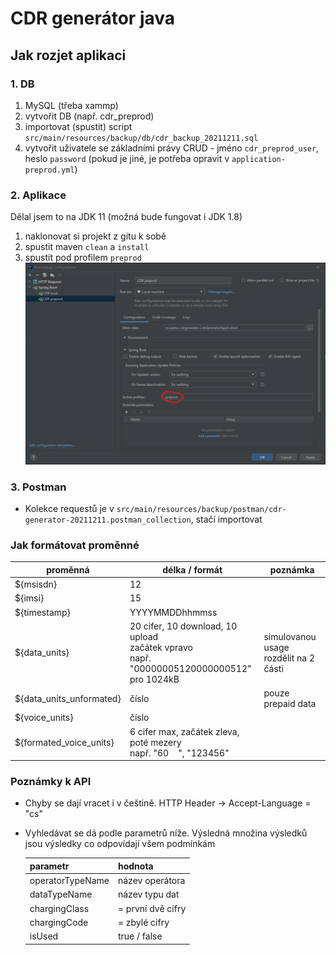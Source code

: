 # CDR generátor java

## Jak rozjet aplikaci
### 1. DB
1. MySQL (třeba xammp)
2. vytvořit DB (např. cdr_preprod)
3. importovat (spustit) script `src/main/resources/backup/db/cdr_backup_20211211.sql`
4. vytvořit uživatele se základními právy CRUD - jméno `cdr_preprod_user`, heslo `password` (pokud je jiné, je potřeba opravit v `application-preprod.yml`)


### 2. Aplikace
Dělal jsem to na JDK 11 (možná bude fungovat i JDK 1.8)
1. naklonovat si projekt z gitu k sobě 
2. spustit maven `clean` a `install`
3. spustit pod profilem `preprod`
![image info](./src/main/resources/readme/profil.png)

### 3. Postman
* Kolekce requestů je v `src/main/resources/backup/postman/cdr-generator-20211211.postman_collection`, stačí importovat

### Jak formátovat proměnné
| proměnná                  | délka / formát                   | poznámka                              |
| ---                       | ---                              | ---                                   |
| ${msisdn}                 | 12                               |                                       |
| ${imsi}                   | 15                               |                                       |
| ${timestamp}              | YYYYMMDDhhmmss                   |                                       |
| ${data_units}             | 20 cifer, 10 download, 10 upload <br> začátek vpravo <br> např. "00000005120000000512" pro 1024kB | simulovanou usage rozdělit na 2 části |
| ${data_units_unformated}  | číslo                            | pouze prepaid data                    |
| ${voice_units}            | číslo                            |                                       |
| ${formated_voice_units}   | 6 cifer max, začátek zleva, poté mezery <br> např. "60&nbsp;&nbsp;&nbsp;&nbsp;", "123456" | |

### Poznámky k API
* Chyby se dají vracet i v češtině. HTTP Header -> Accept-Language = "cs"
* Vyhledávat se dá podle parametrů níže. Výsledná množina výsledků jsou výsledky co odpovídají všem podmínkám

    | parametr         | hodnota |
    | ---              | --- |
    | operatorTypeName | název operátora   |
    | dataTypeName     | název typu dat    |
    | chargingClass    | = první dvě cifry |
    | chargingCode     | = zbylé cifry     |
    | isUsed           | true / false      |
